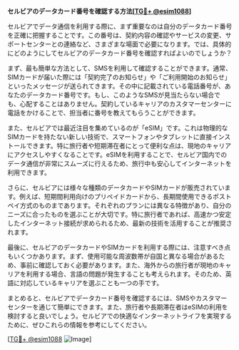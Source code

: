 **セルビアのデータカード番号を確認する方法[[TG💪+ @esim1088](https://t.me/s/esim1088)]**

セルビアでデータ通信を利用する際に、まず重要なのは自分のデータカード番号を正確に把握することです。この番号は、契約内容の確認やサービスの変更、サポートセンターとの連絡など、さまざまな場面で必要になります。では、具体的にどのようにしてセルビアのデータカード番号を確認すればよいのでしょうか？

まず、最も簡単な方法として、SMSを利用して確認することができます。通常、SIMカードが届いた際には「契約完了のお知らせ」や「ご利用開始のお知らせ」といったメッセージが送られてきます。その中に記載されている電話番号が、あなたのデータカード番号です。もし、このようなSMSが見当たらない場合でも、心配することはありません。契約しているキャリアのカスタマーセンターに電話をかけることで、担当者に番号を教えてもらうことができます。

また、セルビアでは最近注目を集めているのが「eSIM」です。これは物理的なSIMカードを持たない新しい技術で、スマートフォンやタブレットに直接インストールできます。特に旅行者や短期滞在者にとって便利な点は、現地のキャリアにアクセスしやすくなることです。eSIMを利用することで、セルビア国内でのデータ通信が非常にスムーズに行えるため、旅行中も安心してインターネットを利用できます。

さらに、セルビアには様々な種類のデータカードやSIMカードが販売されています。例えば、短期間利用向けのプリペイドカードから、長期間使用できるポストペイ方式のものまであります。それぞれのプランには異なる特徴があり、自分のニーズに合ったものを選ぶことが大切です。特に旅行者であれば、高速かつ安定したインターネット接続が求められるため、最新の技術を活用することが推奨されます。

最後に、セルビアのデータカードやSIMカードを利用する際には、注意すべき点もいくつかあります。まず、使用可能な周波数帯が自国と異なる場合があるため、事前に確認しておく必要があります。また、海外からの旅行者が現地のキャリアを利用する場合、言語の問題が発生することも考えられます。そのため、英語に対応しているキャリアを選ぶことも一つの手です。

まとめると、セルビアでデータカード番号を確認するには、SMSやカスタマーセンターを通じて簡単にできます。また、旅行者や長期滞在者はeSIMの利用を検討すると良いでしょう。セルビアでの快適なインターネットライフを実現するために、ぜひこれらの情報を参考にしてください。

[[TG💪+ @esim1088](https://t.me/s/esim1088) ![Image](https://i.postimg.cc/Y0z9fWf4/image.png)]